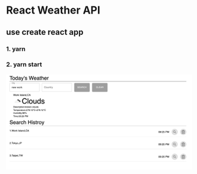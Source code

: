 # React Weather API

## use create react app

### 1. yarn

### 2. yarn start

![demo](./public/demo.png)

